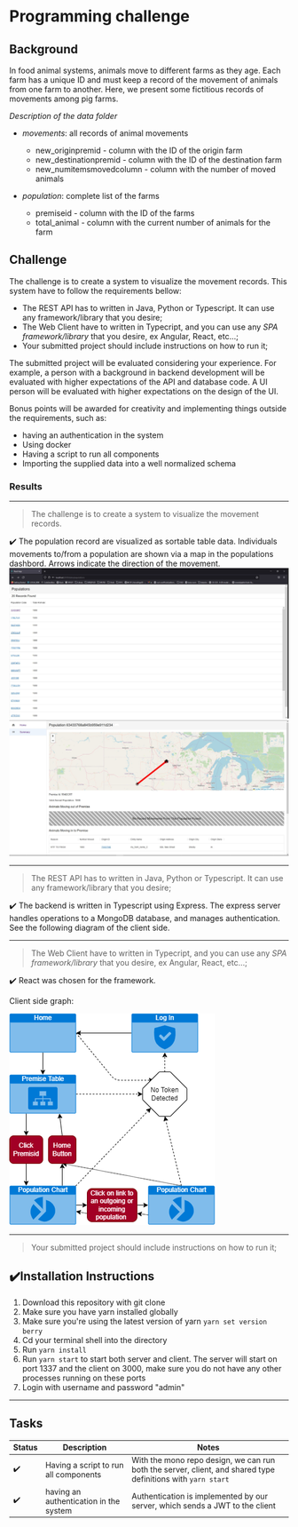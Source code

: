 # Programming challenge

## Background

In food animal systems, animals move to different farms as they age. Each farm
has a unique ID and must keep a record of the movement of animals from one farm
to another. Here, we present some fictitious records of movements among pig
farms.

_Description of the data folder_

- _movements_: all records of animal movements

  - new_originpremid - column with the ID of the origin farm
  - new_destinationpremid - column with the ID of the destination farm
  - new_numitemsmovedcolumn - column with the number of moved animals

- _population_: complete list of the farms
  - premiseid - column with the ID of the farms
  - total_animal - column with the current number of animals for the farm

## Challenge

The challenge is to create a system to visualize the movement records. This
system have to follow the requirements bellow:

- The REST API has to written in Java, Python or Typescript. It can use any
  framework/library that you desire;
- The Web Client have to written in Typecript, and you can use any _SPA
  framework/library_ that you desire, ex Angular, React, etc...;
- Your submitted project should include instructions on how to run it;

The submitted project will be evaluated considering your experience. For example, a
person with a background in backend development will be evaluated with higher
expectations of the API and database code. A UI person will be evaluated with
higher expectations on the design of the UI.

Bonus points will be awarded for creativity and implementing things outside the
requirements, such as:

- having an authentication in the system
- Using docker
- Having a script to run all components
- Importing the supplied data into a well normalized schema

### Results

---

> The challenge is to create a system to visualize the movement records.

✔️ The population record are visualized as sortable table data. Individuals movements to/from a population are shown via a map in the populations dashbord. Arrows indicate the direction of the movement.
![table](images/populations_table.jpg)
![dash](images/dashboard.jpg)

---

> The REST API has to written in Java, Python or Typescript. It can use any
> framework/library that you desire;

✔️ The backend is written in Typescript using Express. The express server handles operations to a MongoDB database, and manages authentication.
See the following diagram of the client side.

---

> The Web Client have to written in Typecript, and you can use any _SPA
> framework/library_ that you desire, ex Angular, React, etc...;

✔️ React was chosen for the framework.

Client side graph:

![img](images/ApplicationFlow.png)

---

> Your submitted project should include instructions on how to run it;

## ✔️Installation Instructions

1. Download this repository with git clone
2. Make sure you have yarn installed globally
3. Make sure you're using the latest version of yarn `yarn set version berry`
4. Cd your terminal shell into the directory
5. Run `yarn install`
6. Run `yarn start` to start both server and client. The server will start on port 1337 and the client on 3000, make sure you do not have any other processes running on these ports
7. Login with username and password "admin"

---

## Tasks

| Status | Description                            | Notes                                                                                                        |
| ------ | -------------------------------------- | ------------------------------------------------------------------------------------------------------------ |
| ✔️     | Having a script to run all components  | With the mono repo design, we can run both the server, client, and shared type definitions with `yarn start` |
| ✔️     | having an authentication in the system | Authentication is implemented by our server, which sends a JWT to the client                                 |
